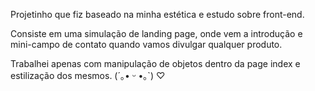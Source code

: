   
Projetinho que fiz baseado na minha estética e estudo sobre front-end. 

Consiste em uma simulação de landing page, onde vem a introdução e mini-campo de contato quando vamos divulgar qualquer produto.

Trabalhei apenas com manipulação de objetos dentro da page index e estilização dos mesmos. (´｡• ᵕ •｡`) ♡
